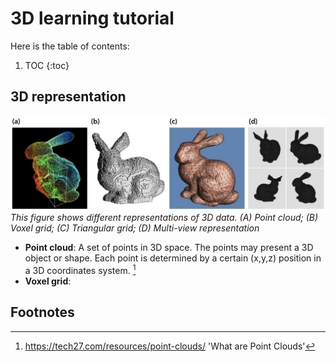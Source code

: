 # 3D learning tutorial

Here is the table of contents:

1. TOC
{:toc}

## 3D representation

![3d-representation](/images/3D-representation.png)
*This figure shows different representations of 3D data. (A) Point cloud; (B) Voxel grid; (C) Triangular grid; (D) Multi-view representation*

- **Point cloud**: A set of points in 3D space. The points may present a 3D object or shape. Each point is determined by a certain (x,y,z) position in a 3D coordinates system. [^1] 
- **Voxel grid**:










## Footnotes
[^1]: https://tech27.com/resources/point-clouds/ 
'What are Point Clouds' 
